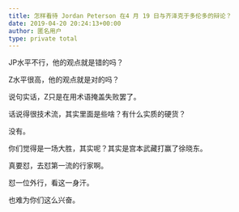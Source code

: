 ```yaml
---
title: 怎样看待 Jordan Peterson 在4 月 19 日与齐泽克于多伦多的辩论？
date: 2019-04-20 20:24:13+00:00
author: 匿名用户
type: private total
---
```

JP水平不行，他的观点就是错的吗？

Z水平很高，他的观点就是对的吗？

说句实话，Z只是在用术语掩盖失败罢了。

话说得很技术流，其实里面是些啥？有什么实质的硬货？

没有。

你们觉得是一场大胜，其实呢？其实是宫本武藏打赢了徐晓东。

真要怼，去怼第一流的行家啊。

怼一位外行，看这一身汗。

也难为你们这么兴奋。


